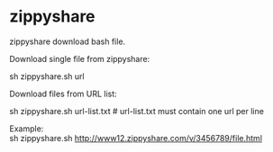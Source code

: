 zippyshare
==========

zippyshare download bash file.

Download single file from zippyshare:

sh zippyshare.sh url

Download files from URL list:

sh zippyshare.sh url-list.txt     # url-list.txt must contain one url per line

Example:  
sh zippyshare.sh http://www12.zippyshare.com/v/3456789/file.html  
